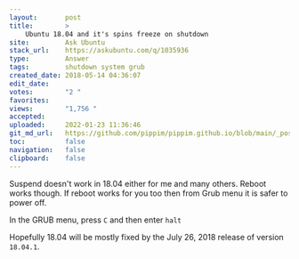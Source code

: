 ```yaml
---
layout:       post
title:        >
    Ubuntu 18.04 and it's spins freeze on shutdown
site:         Ask Ubuntu
stack_url:    https://askubuntu.com/q/1035936
type:         Answer
tags:         shutdown system grub
created_date: 2018-05-14 04:36:07
edit_date:    
votes:        "2 "
favorites:    
views:        "1,756 "
accepted:     
uploaded:     2022-01-23 11:36:46
git_md_url:   https://github.com/pippim/pippim.github.io/blob/main/_posts/2018/2018-05-14-Ubuntu-18.04-and-it^s-spins-freeze-on-shutdown.md
toc:          false
navigation:   false
clipboard:    false
---
```


Suspend doesn't work in 18.04 either for me and many others. Reboot works though. If reboot works for you too then from Grub menu it is safer to power off.

In the GRUB menu, press `C` and then enter `halt`

Hopefully 18.04 will be mostly fixed by the July 26, 2018 release of version `18.04.1`.
